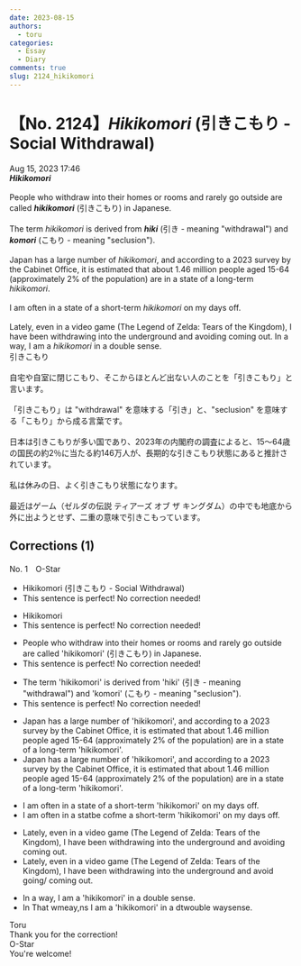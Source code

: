 ```yaml
---
date: 2023-08-15
authors:
  - toru
categories:
  - Essay
  - Diary
comments: true
slug: 2124_hikikomori
---
```


# 【No. 2124】<strong><em>Hikikomori</strong></em> (引きこもり - Social Withdrawal)
<div class="date">Aug 15, 2023 17:46</div>
<div id="post"><div id="body_show_ori">
<strong><em>Hikikomori</strong></em><br/><br/>People who withdraw into their homes or rooms and rarely go outside are called <strong><em>hikikomori</em></strong> (引きこもり) in Japanese.<br/><br/>The term <em>hikikomori</em> is derived from <strong><em>hiki</em></strong> (引き - meaning "withdrawal") and <strong><em>komori</em></strong> (こもり - meaning "seclusion").<br/><br/>Japan has a large number of <em>hikikomori</em>, and according to a 2023 survey by the Cabinet Office, it is estimated that about 1.46 million people aged 15-64 (approximately 2% of the population) are in a state of a long-term <em>hikikomori</em>.<br/><br/>I am often in a state of a short-term <em>hikikomori</em> on my days off.<br/><br/>Lately, even in a video game (The Legend of Zelda: Tears of the Kingdom), I have been withdrawing into the underground and avoiding coming out. In a way, I am a <em>hikikomori</em> in a double sense.
</div></div>

<!-- more -->

<div id="post_ja"><div id="body_show_mo">
引きこもり<br/><br/>自宅や自室に閉じこもり、そこからほとんど出ない人のことを「引きこもり」と言います。<br/><br/>「引きこもり」は "withdrawal" を意味する「引き」と、"seclusion" を意味する「こもり」から成る言葉です。<br/><br/>日本は引きこもりが多い国であり、2023年の内閣府の調査によると、15～64歳の国民の約2％に当たる約146万人が、長期的な引きこもり状態にあると推計されています。<br/><br/>私は休みの日、よく引きこもり状態になります。<br/><br/>最近はゲーム（ゼルダの伝説 ティアーズ オブ ザ キングダム）の中でも地底から外に出ようとせず、二重の意味で引きこもっています。
</div></div>

## Corrections (1)
<div id="block"><div class="first_name"> No. 1　<span class="just_name">O-Star</span></div><div id="block2">
<ul class="correction_field">
<li class="incorrect">Hikikomori (引きこもり - Social Withdrawal)</li>
<li class="corrected perfect">This sentence is perfect! No correction needed!</li>
</ul>
<ul class="correction_field">
<li class="incorrect">Hikikomori</li>
<li class="corrected perfect">This sentence is perfect! No correction needed!</li>
</ul>
<ul class="correction_field">
<li class="incorrect">People who withdraw into their homes or rooms and rarely go outside are called 'hikikomori' (引きこもり) in Japanese.</li>
<li class="corrected perfect">This sentence is perfect! No correction needed!</li>
</ul>
<ul class="correction_field">
<li class="incorrect">The term 'hikikomori' is derived from 'hiki' (引き - meaning "withdrawal") and 'komori' (こもり - meaning "seclusion").</li>
<li class="corrected perfect">This sentence is perfect! No correction needed!</li>
</ul>
<ul class="correction_field">
<li class="incorrect">Japan has a large number of 'hikikomori', and according to a 2023 survey by the Cabinet Office, it is estimated that about 1.46 million people aged 15-64 (approximately 2% of the population) are in a state of a long-term 'hikikomori'.</li>
<li class="corrected correct">
Japan has a large number of 'hikikomori', and according to a 2023 survey by the Cabinet Office, it is estimated that about 1.46 million people aged 15-64 (approximately 2% of the population) are <span class="f_gray"><span class="sline">in a state of a </span></span>long-term 'hikikomori'.
</li>
</ul>
<ul class="correction_field">
<li class="incorrect">I am often in a state of a short-term 'hikikomori' on my days off.</li>
<li class="corrected correct">
I <span class="f_gray"><span class="sline">am </span></span>often <span class="f_gray"><span class="sline">in a stat</span></span><span class="f_red">b</span>e<span class="f_gray"><span class="sline"> </span></span><span class="f_red">c</span>o<span class="f_gray"><span class="sline">f</span></span><span class="f_red">me</span> a short-term 'hikikomori' on my days off.
</li>
</ul>
<ul class="correction_field">
<li class="incorrect">Lately, even in a video game (The Legend of Zelda: Tears of the Kingdom), I have been withdrawing into the underground and avoiding coming out.</li>
<li class="corrected correct">
Lately, even in a video game (The Legend of Zelda: Tears of the Kingdom), I have been withdrawing into the underground and avoid<span class="f_red"> go</span>ing<span class="f_red">/</span><span class="f_gray"><span class="sline"> </span></span>coming out.
</li>
</ul>
<ul class="correction_field">
<li class="incorrect">In a way, I am a 'hikikomori' in a double sense.</li>
<li class="corrected correct">
<span class="f_gray"><span class="sline">In </span></span><span class="f_red">Th</span>a<span class="f_red">t</span> <span class="f_gray"><span class="sline">w</span></span><span class="f_red">me</span>a<span class="f_gray"><span class="sline">y,</span></span><span class="f_red">ns</span> I am a 'hikikomori' in <span class="f_gray"><span class="sline">a d</span></span><span class="f_red">tw</span>o<span class="f_gray"><span class="sline">uble</span></span> <span class="f_red">way</span>s<span class="f_gray"><span class="sline">ense</span></span>.<span class="f_red"> </span>
</li>
</ul>
</div><div class="name"><span class="just_name">Toru</span><br>
Thank you for the correction!
</div>
<div class="name"><span class="just_name">O-Star</span><br>
You're welcome!
</div>
</div>
